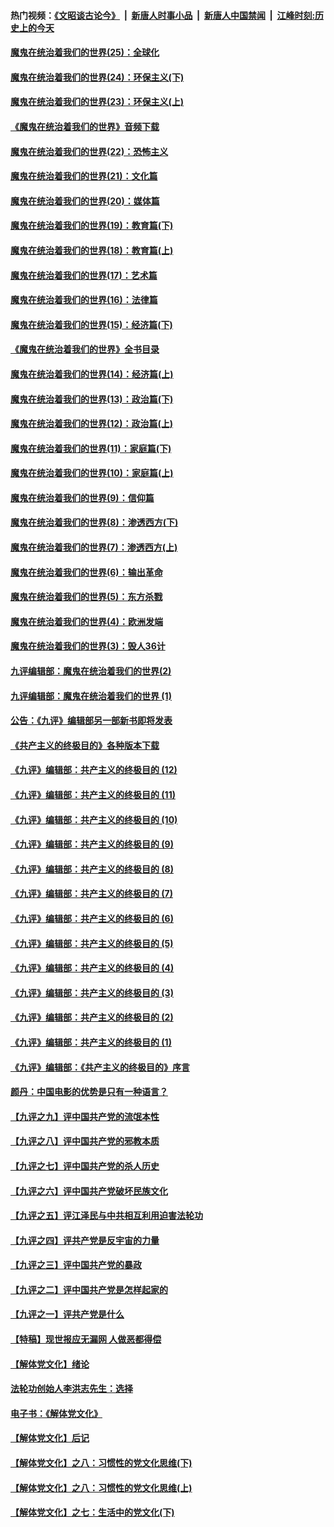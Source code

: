 #### 热门视频：[《文昭谈古论今》](https://github.com/gfw-breaker/wenzhao/blob/master/README.md?t=11021833) &nbsp;|&nbsp; [新唐人时事小品](https://github.com/gfw-breaker/ntdtv-comedy/blob/master/README.md?t=11021833) &nbsp;|&nbsp; [新唐人中国禁闻](https://github.com/gfw-breaker/ntdtv-news/blob/master/README.md?t=11021833) &nbsp;|&nbsp; [江峰时刻:历史上的今天](https://github.com/gfw-breaker/today-in-history/blob/master/README.md?t=11021833) 

#### [魔鬼在统治着我们的世界(25)：全球化](../pages/nsc422/n10788205.md?t=11021833) 

#### [魔鬼在统治着我们的世界(24)：环保主义(下)](../pages/nsc422/n10695307.md?t=11021833) 

#### [魔鬼在统治着我们的世界(23)：环保主义(上)](../pages/nsc422/n10688613.md?t=11021833) 

#### [《魔鬼在统治着我们的世界》音频下载](../pages/nsc422/n10635553.md?t=11021833) 

#### [魔鬼在统治着我们的世界(22)：恐怖主义](../pages/nsc422/n10614727.md?t=11021833) 

#### [魔鬼在统治着我们的世界(21)：文化篇](../pages/nsc422/n10597706.md?t=11021833) 

#### [魔鬼在统治着我们的世界(20)：媒体篇](../pages/nsc422/n10586579.md?t=11021833) 

#### [魔鬼在统治着我们的世界(19)：教育篇(下)](../pages/nsc422/n10564808.md?t=11021833) 

#### [魔鬼在统治着我们的世界(18)：教育篇(上)](../pages/nsc422/n10526970.md?t=11021833) 

#### [魔鬼在统治着我们的世界(17)：艺术篇](../pages/nsc422/n10499093.md?t=11021833) 

#### [魔鬼在统治着我们的世界(16)：法律篇](../pages/nsc422/n10485969.md?t=11021833) 

#### [魔鬼在统治着我们的世界(15)：经济篇(下)](../pages/nsc422/n10469975.md?t=11021833) 

#### [《魔鬼在统治着我们的世界》全书目录](../pages/nsc422/n10464261.md?t=11021833) 

#### [魔鬼在统治着我们的世界(14)：经济篇(上)](../pages/nsc422/n10457370.md?t=11021833) 

#### [魔鬼在统治着我们的世界(13)：政治篇(下)](../pages/nsc422/n10448270.md?t=11021833) 

#### [魔鬼在统治着我们的世界(12)：政治篇(上)](../pages/nsc422/n10444576.md?t=11021833) 

#### [魔鬼在统治着我们的世界(11)：家庭篇(下)](../pages/nsc422/n10440961.md?t=11021833) 

#### [魔鬼在统治着我们的世界(10)：家庭篇(上)](../pages/nsc422/n10435448.md?t=11021833) 

#### [魔鬼在统治着我们的世界(9)：信仰篇](../pages/nsc422/n10432159.md?t=11021833) 

#### [魔鬼在统治着我们的世界(8)：渗透西方(下)](../pages/nsc422/n10429603.md?t=11021833) 

#### [魔鬼在统治着我们的世界(7)：渗透西方(上)](../pages/nsc422/n10426013.md?t=11021833) 

#### [魔鬼在统治着我们的世界(6)：输出革命](../pages/nsc422/n10421536.md?t=11021833) 

#### [魔鬼在统治着我们的世界(5)：东方杀戮](../pages/nsc422/n10417707.md?t=11021833) 

#### [魔鬼在统治着我们的世界(4)：欧洲发端](../pages/nsc422/n10414890.md?t=11021833) 

#### [魔鬼在统治着我们的世界(3)：毁人36计](../pages/nsc422/n10411583.md?t=11021833) 

#### [九评编辑部：魔鬼在统治着我们的世界(2)](../pages/nsc422/n10410036.md?t=11021833) 

#### [九评编辑部：魔鬼在统治着我们的世界 (1)](../pages/nsc422/n10406825.md?t=11021833) 

#### [公告：《九评》编辑部另一部新书即将发表](../pages/nsc422/n10405104.md?t=11021833) 

#### [《共产主义的终极目的》各种版本下载](../pages/nsc422/n10022138.md?t=11021833) 

#### [《九评》编辑部：共产主义的终极目的 (12)](../pages/nsc422/n9933272.md?t=11021833) 

#### [《九评》编辑部：共产主义的终极目的 (11)](../pages/nsc422/n9924973.md?t=11021833) 

#### [《九评》编辑部：共产主义的终极目的 (10)](../pages/nsc422/n9920883.md?t=11021833) 

#### [《九评》编辑部：共产主义的终极目的 (9)](../pages/nsc422/n9916363.md?t=11021833) 

#### [《九评》编辑部：共产主义的终极目的 (8)](../pages/nsc422/n9912488.md?t=11021833) 

#### [《九评》编辑部：共产主义的终极目的 (7)](../pages/nsc422/n9901176.md?t=11021833) 

#### [《九评》编辑部：共产主义的终极目的 (6)](../pages/nsc422/n9899359.md?t=11021833) 

#### [《九评》编辑部：共产主义的终极目的 (5)](../pages/nsc422/n9893174.md?t=11021833) 

#### [《九评》编辑部：共产主义的终极目的 (4)](../pages/nsc422/n9891246.md?t=11021833) 

#### [《九评》编辑部：共产主义的终极目的 (3)](../pages/nsc422/n9879879.md?t=11021833) 

#### [《九评》编辑部：共产主义的终极目的 (2)](../pages/nsc422/n9876205.md?t=11021833) 

#### [《九评》编辑部：共产主义的终极目的 (1)](../pages/nsc422/n9865857.md?t=11021833) 

#### [《九评》编辑部：《共产主义的终极目的》序言](../pages/nsc422/n9862666.md?t=11021833) 

#### [颜丹：中国电影的优势是只有一种语言？](../pages/nsc422/n9583062.md?t=11021833) 

#### [【九评之九】评中国共产党的流氓本性](../pages/nsc422/n737542.md?t=11021833) 

#### [【九评之八】评中国共产党的邪教本质](../pages/nsc422/n735942.md?t=11021833) 

#### [【九评之七】评中国共产党的杀人历史](../pages/nsc422/n733806.md?t=11021833) 

#### [【九评之六】评中国共产党破坏民族文化](../pages/nsc422/n731667.md?t=11021833) 

#### [【九评之五】评江泽民与中共相互利用迫害法轮功](../pages/nsc422/n730058.md?t=11021833) 

#### [【九评之四】评共产党是反宇宙的力量](../pages/nsc422/n727814.md?t=11021833) 

#### [【九评之三】评中国共产党的暴政](../pages/nsc422/n725597.md?t=11021833) 

#### [【九评之二】评中国共产党是怎样起家的](../pages/nsc422/n723946.md?t=11021833) 

#### [【九评之一】评共产党是什么](../pages/nsc422/n722529.md?t=11021833) 

#### [【特稿】现世报应无漏网 人做恶都得偿](../pages/nsc422/n4215167.md?t=11021833) 

#### [【解体党文化】绪论](../pages/nsc422/n1449356.md?t=11021833) 

#### [法轮功创始人李洪志先生：选择](../pages/nsc422/n3580738.md?t=11021833) 

#### [电子书：《解体党文化》](../pages/nsc422/n1573484.md?t=11021833) 

#### [【解体党文化】后记](../pages/nsc422/n1531999.md?t=11021833) 

#### [【解体党文化】之八：习惯性的党文化思维(下)](../pages/nsc422/n1526477.md?t=11021833) 

#### [【解体党文化】之八：习惯性的党文化思维(上)](../pages/nsc422/n1520631.md?t=11021833) 

#### [【解体党文化】之七：生活中的党文化(下)](../pages/nsc422/n1513446.md?t=11021833) 

